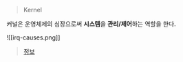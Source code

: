 > Kernel

커널은 운영체제의 심장으로써 **시스템**을 **관리/제어**하는 역할을 한다.

![[irq-causes.png]]
> [정보](https://www.youtube.com/watch?v=M9ZrQX1UgAU)
